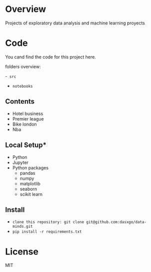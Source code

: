 # **Overview**
 Projects of exploratory data analysis and machine learning proyects 

# **Code**

You cand find the code for this project here.

folders overview:

-` src`
- `notebooks`

## **Contents**

- Hotel business 
- Premier league
- Bike london 
- Nba

## **Local Setup***

- Python
- Jupyter
- Python packages
  - pandas 
  - numpy
  - matplotlib
  - seaborn 
  - scikit learn

## **Install**

- `clone this repository: git clone git@github.com:dasxgo/data-minds.git`
- `pip install -r requirements.txt`

# **License**
MIT


